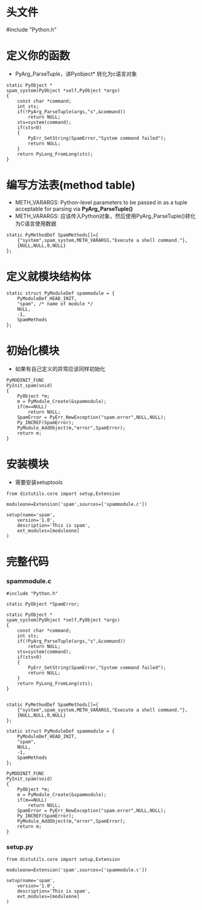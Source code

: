 
# 头文件
\#include "Python.h"

# 定义你的函数
* PyArg_ParseTuple，讲Pyobject* 转化为c语言对象

```
static PyObject *
spam_system(PyObject *self,PyObject *args)
{
    const char *command;
    int sts;
    if(!PyArg_ParseTuple(args,"s",&command))
        return NULL;
    sts=system(command);
    if(sts<0)
    {
        PyErr_SetString(SpamError,"System command failed");   
        return NULL;
    }
    return PyLong_FromLong(sts);
}
```

# 编写方法表(method table)
* METH_VARARGS: Python-level parameters to be passed in as a tuple acceptable for parsing via **PyArg_ParseTuple()**
* METH_VARARGS: 应该传入Python对象，然后使用PyArg_ParseTuple()转化为C语言使用数据

```
static PyMethodDef SpamMethods[]={
    {"system",spam_system,METH_VARARGS,"Execute a shell command."},
    {NULL,NULL,0,NULL}
};
```

# 定义就模块结构体
```
static struct PyModuleDef spammodule = {
    PyModuleDef_HEAD_INIT,
    "spam", /* name of module */
    NULL,
    -1,
    SpamMethods
};
```

# 初始化模块
* 如果有自己定义的异常应该同样初始化

```
PyMODINIT_FUNC
PyInit_spam(void)
{
    PyObject *m;
    m = PyModule_Create(&spammodule);
    if(m==NULL)
        return NULL;
    SpamError = PyErr_NewException("spam.error",NULL,NULL);
    Py_INCREF(SpamError);
    PyModule_AddObject(m,"error",SpamError);
    return m;
}
```

# 安装模块
* 需要安装setuptools

```
from distutils.core import setup,Extension

moduleone=Extension('spam',sources=['spammodule.c'])

setup(name='spam',
    version='1.0',
    description='This is spam',
    ext_modules=[moduleone]
)
```

# 完整代码
### spammodule.c
```
#include "Python.h"

static PyObject *SpamError;

static PyObject *
spam_system(PyObject *self,PyObject *args)
{
    const char *command;
    int sts;
    if(!PyArg_ParseTuple(args,"s",&command))
        return NULL;
    sts=system(command);
    if(sts<0)
    {
        PyErr_SetString(SpamError,"System command failed");   
        return NULL;
    }
    return PyLong_FromLong(sts);
}


static PyMethodDef SpamMethods[]={
    {"system",spam_system,METH_VARARGS,"Execute a shell command."},
    {NULL,NULL,0,NULL}
};

static struct PyModuleDef spammodule = {
    PyModuleDef_HEAD_INIT,
    "spam",
    NULL,
    -1,
    SpamMethods
};

PyMODINIT_FUNC
PyInit_spam(void)
{
    PyObject *m;
    m = PyModule_Create(&spammodule);
    if(m==NULL)
        return NULL;
    SpamError = PyErr_NewException("spam.error",NULL,NULL);
    Py_INCREF(SpamError);
    PyModule_AddObject(m,"error",SpamError);
    return m;
}
```
### setup.py
```
from distutils.core import setup,Extension

moduleone=Extension('spam',sources=['spammodule.c'])

setup(name='spam',
    version='1.0',
    description='This is spam',
    ext_modules=[moduleone]
)
```


